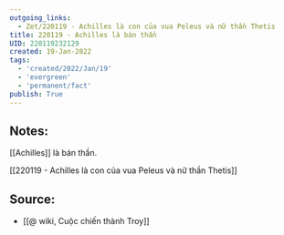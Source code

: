 ```yaml
---
outgoing_links:
  - Zet/220119 - Achilles là con của vua Peleus và nữ thần Thetis
title: 220119 - Achilles là bán thần
UID: 220119232129
created: 19-Jan-2022
tags:
  - 'created/2022/Jan/19'
  - 'evergreen'
  - 'permanent/fact'
publish: True
---
```

## Notes:
[[Achilles]] là bán thần. 

[[220119 - Achilles là con của vua Peleus và nữ thần Thetis]]

## Source:
- [[@ wiki, Cuộc chiến thành Troy]]


